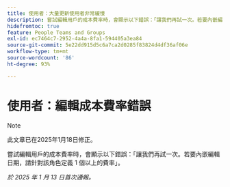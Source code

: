 ```yaml
---
title: 使用者：大量更新使用者非常緩慢
description: 嘗試編輯用戶的成本費率時，會顯示以下錯誤：「讓我們再試一次。若要內嵌編輯日期，請針對該角色定義 1 個以上的費率」。
hidefromtoc: true
feature: People Teams and Groups
exl-id: ec7464c7-2952-4a4a-8fa1-594405a3ea84
source-git-commit: 5e22dd915d5c6a7ca2d0285f83824d4df36af06e
workflow-type: tm+mt
source-wordcount: '86'
ht-degree: 93%

---
```


# 使用者：編輯成本費率錯誤

>[!NOTE]
>
>此文章已在2025年1月18日修正。

嘗試編輯用戶的成本費率時，會顯示以下錯誤：「讓我們再試一次。若要內嵌編輯日期，請針對該角色定義 1 個以上的費率」。

_於 2025 年 1 月 13 日首次通報。_
